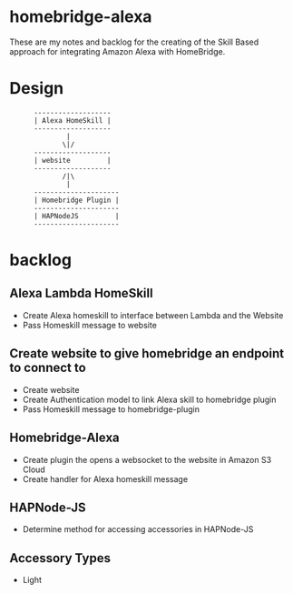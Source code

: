 
# homebridge-alexa

These are my notes and backlog for the creating of the Skill Based approach for integrating Amazon Alexa with HomeBridge.

# Design

          -------------------
          | Alexa HomeSkill |
          -------------------
                  |
                 \|/
          -------------------
          | website         |
          -------------------
                 /|\
                  |
          ---------------------
          | Homebridge Plugin |
          ---------------------
          | HAPNodeJS         |
          ---------------------


# backlog

## Alexa Lambda HomeSkill

* Create Alexa homeskill to interface between Lambda and the Website
* Pass Homeskill message to website

## Create website to give homebridge an endpoint to connect to

* Create website
* Create Authentication model to link Alexa skill to homebridge plugin
* Pass Homeskill message to homebridge-plugin

## Homebridge-Alexa

* Create plugin the opens a websocket to the website in Amazon S3 Cloud
* Create handler for Alexa homeskill message

## HAPNode-JS

* Determine method for accessing accessories in HAPNode-JS

## Accessory Types

* Light
